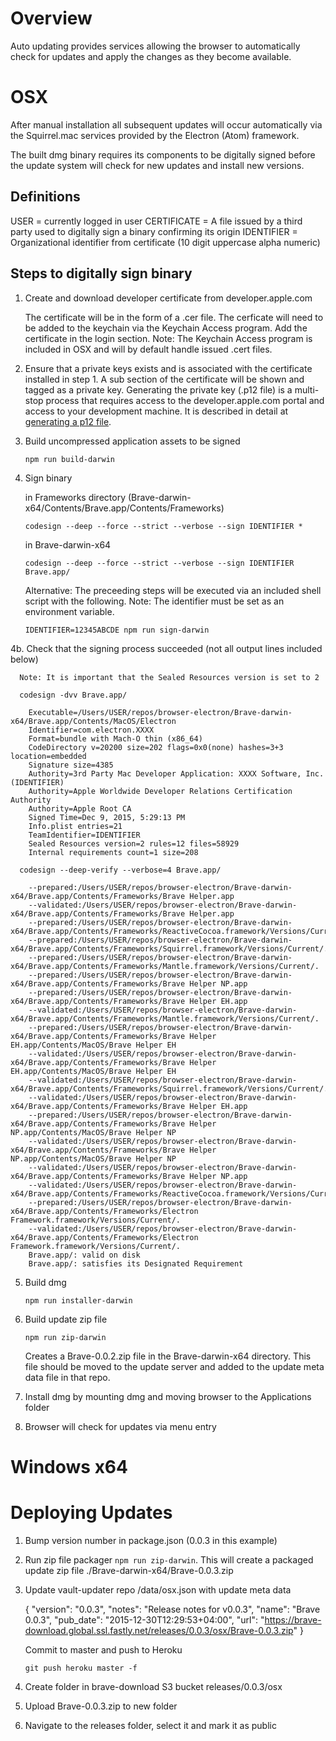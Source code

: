 # Overview

Auto updating provides services allowing the browser to automatically check for updates and apply the changes as they become available.

# OSX

After manual installation all subsequent updates will occur automatically via the Squirrel.mac services provided by the Electron (Atom) framework.

The built dmg binary requires its components to be digitally signed before the update system will check for new updates and install new versions.

## Definitions

  USER        = currently logged in user
  CERTIFICATE = A file issued by a third party used to digitally sign a binary confirming its origin
  IDENTIFIER  = Organizational identifier from certificate (10 digit uppercase alpha numeric)

## Steps to digitally sign binary

  1. Create and download developer certificate from developer.apple.com

     The certificate will be in the form of a .cer file. The cerficate will need to be added to the keychain via the Keychain Access program. Add the certificate in the login section. Note: The Keychain Access program is included in OSX and will by default handle issued .cert files.

  2. Ensure that a private keys exists and is associated with the certificate installed in step 1. A sub section of the certificate will be shown and tagged as a private key. Generating the private key (.p12 file) is a multi-stop process that requires access to the developer.apple.com portal and access to your development machine. It is described in detail at [generating a p12 file](http://appfurnace.com/2015/01/how-do-i-make-a-p12-file/).

  3. Build uncompressed application assets to be signed

     `npm run build-darwin`

  4. Sign binary

     in Frameworks directory (Brave-darwin-x64/Contents/Brave.app/Contents/Frameworks)

       `codesign --deep --force --strict --verbose --sign IDENTIFIER *`

     in Brave-darwin-x64

       `codesign --deep --force --strict --verbose --sign IDENTIFIER Brave.app/`

     Alternative: The preceeding steps will be executed via an included shell script with the following. Note: The identifier must be set as an environment variable.

       `IDENTIFIER=12345ABCDE npm run sign-darwin`

  4b. Check that the signing process succeeded (not all output lines included below)

      Note: It is important that the Sealed Resources version is set to 2

      codesign -dvv Brave.app/

        Executable=/Users/USER/repos/browser-electron/Brave-darwin-x64/Brave.app/Contents/MacOS/Electron
        Identifier=com.electron.XXXX
        Format=bundle with Mach-O thin (x86_64)
        CodeDirectory v=20200 size=202 flags=0x0(none) hashes=3+3 location=embedded
        Signature size=4385
        Authority=3rd Party Mac Developer Application: XXXX Software, Inc. (IDENTIFIER)
        Authority=Apple Worldwide Developer Relations Certification Authority
        Authority=Apple Root CA
        Signed Time=Dec 9, 2015, 5:29:13 PM
        Info.plist entries=21
        TeamIdentifier=IDENTIFIER
        Sealed Resources version=2 rules=12 files=58929
        Internal requirements count=1 size=208

      codesign --deep-verify --verbose=4 Brave.app/

        --prepared:/Users/USER/repos/browser-electron/Brave-darwin-x64/Brave.app/Contents/Frameworks/Brave Helper.app
        --validated:/Users/USER/repos/browser-electron/Brave-darwin-x64/Brave.app/Contents/Frameworks/Brave Helper.app
        --prepared:/Users/USER/repos/browser-electron/Brave-darwin-x64/Brave.app/Contents/Frameworks/ReactiveCocoa.framework/Versions/Current/.
        --prepared:/Users/USER/repos/browser-electron/Brave-darwin-x64/Brave.app/Contents/Frameworks/Squirrel.framework/Versions/Current/.
        --prepared:/Users/USER/repos/browser-electron/Brave-darwin-x64/Brave.app/Contents/Frameworks/Mantle.framework/Versions/Current/.
        --prepared:/Users/USER/repos/browser-electron/Brave-darwin-x64/Brave.app/Contents/Frameworks/Brave Helper NP.app
        --prepared:/Users/USER/repos/browser-electron/Brave-darwin-x64/Brave.app/Contents/Frameworks/Brave Helper EH.app
        --validated:/Users/USER/repos/browser-electron/Brave-darwin-x64/Brave.app/Contents/Frameworks/Mantle.framework/Versions/Current/.
        --prepared:/Users/USER/repos/browser-electron/Brave-darwin-x64/Brave.app/Contents/Frameworks/Brave Helper EH.app/Contents/MacOS/Brave Helper EH
        --validated:/Users/USER/repos/browser-electron/Brave-darwin-x64/Brave.app/Contents/Frameworks/Brave Helper EH.app/Contents/MacOS/Brave Helper EH
        --validated:/Users/USER/repos/browser-electron/Brave-darwin-x64/Brave.app/Contents/Frameworks/Squirrel.framework/Versions/Current/.
        --validated:/Users/USER/repos/browser-electron/Brave-darwin-x64/Brave.app/Contents/Frameworks/Brave Helper EH.app
        --prepared:/Users/USER/repos/browser-electron/Brave-darwin-x64/Brave.app/Contents/Frameworks/Brave Helper NP.app/Contents/MacOS/Brave Helper NP
        --validated:/Users/USER/repos/browser-electron/Brave-darwin-x64/Brave.app/Contents/Frameworks/Brave Helper NP.app/Contents/MacOS/Brave Helper NP
        --validated:/Users/USER/repos/browser-electron/Brave-darwin-x64/Brave.app/Contents/Frameworks/Brave Helper NP.app
        --validated:/Users/USER/repos/browser-electron/Brave-darwin-x64/Brave.app/Contents/Frameworks/ReactiveCocoa.framework/Versions/Current/.
        --prepared:/Users/USER/repos/browser-electron/Brave-darwin-x64/Brave.app/Contents/Frameworks/Electron Framework.framework/Versions/Current/.
        --validated:/Users/USER/repos/browser-electron/Brave-darwin-x64/Brave.app/Contents/Frameworks/Electron Framework.framework/Versions/Current/.
        Brave.app/: valid on disk
        Brave.app/: satisfies its Designated Requirement

  5. Build dmg

     `npm run installer-darwin`

  6. Build update zip file

     `npm run zip-darwin`

     Creates a Brave-0.0.2.zip file in the Brave-darwin-x64 directory. This file should be moved to the update server and added to the update meta data file in that repo.

  7. Install dmg by mounting dmg and moving browser to the Applications folder

  8. Browser will check for updates via menu entry

# Windows x64

# Deploying Updates

  1. Bump version number in package.json (0.0.3 in this example)

  2. Run zip file packager `npm run zip-darwin`. This will create a packaged update zip file ./Brave-darwin-x64/Brave-0.0.3.zip

  3. Update vault-updater repo /data/osx.json with update meta data

     {
        "version": "0.0.3",
        "notes": "Release notes for v0.0.3",
        "name": "Brave 0.0.3",
        "pub_date": "2015-12-30T12:29:53+04:00",
        "url": "https://brave-download.global.ssl.fastly.net/releases/0.0.3/osx/Brave-0.0.3.zip"
     }

     Commit to master and push to Heroku

     `git push heroku master -f`

   4. Create folder in brave-download S3 bucket releases/0.0.3/osx

   5. Upload Brave-0.0.3.zip to new folder

   6. Navigate to the releases folder, select it and mark it as public